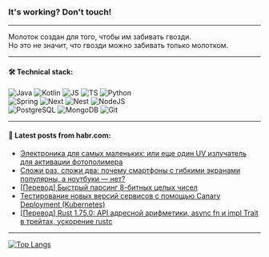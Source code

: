 ### It's working? Don't touch!

---
Молоток создан для того, чтобы им забивать гвозди. <br>
Но это не значит, что гвозди можно забивать только молотком.

---

#### 🛠️ Technical stack:

![Java](https://img.shields.io/badge/Java-informational?logo=Oracle&style=flat&logoColor=white&color=FF4500)
![Kotlin](https://img.shields.io/badge/Kotlin-informational?logo=Kotlin&style=flat&logoColor=white&color=774D97)
![JS](https://img.shields.io/badge/JS-informational?logo=javaScript&style=flat&logoColor=black&color=F7Df1E)
![TS](https://img.shields.io/badge/TypeScript-informational?logo=typeScript&style=flat&logoColor=black&color=017acc)
![Python](https://img.shields.io/badge/Python-informational?logo=Python&style=flat&logoColor=black&color=ffdd54) <br>
![Spring](https://img.shields.io/badge/SpringBoot-informational?logo=SpringBoot&style=flat&logoColor=white&color=6DB33F) 
![Next](https://img.shields.io/badge/Next.js-informational?logo=Next.js&style=flat&logoColor=white&color=3671a1)
![Nest](https://img.shields.io/badge/NestJS-informational?logo=NestJS&style=flat&logoColor=white&color=E0234E)
![NodeJS](https://img.shields.io/badge/NodeJS-informational?logo=node.js&style=flat&logoColor=white&color=70A760) <br>
![PostgreSQL](https://img.shields.io/badge/PostgreSQL-informational?logo=PostgreSQL&style=flat&logoColor=white&color=DAA520)
![MongoDB](https://img.shields.io/badge/MongoDB-informational?logo=MongoDB&style=flat&logoColor=white&color=870000)
![Git](https://img.shields.io/badge/Git-informational?logo=git&style=flat&logoColor=white&color=f74e28)

___

#### 💬 Latest posts from habr.com:

<!-- BLOG-POST-LIST:START -->
- [Электроника для самых маленьких: или еще один UV излучатель для активации фотополимера](https://habr.com/ru/companies/timeweb/articles/782354/?utm_source=habrahabr&utm_medium=rss&utm_campaign=782354)
- [Сложи раз, сложи два: почему смартфоны с гибкими экранами популярны, а ноутбуки — нет?](https://habr.com/ru/companies/ru_mts/articles/784064/?utm_source=habrahabr&utm_medium=rss&utm_campaign=784064)
- [[Перевод] Быстрый парсинг 8-битных целых чисел](https://habr.com/ru/articles/784102/?utm_source=habrahabr&utm_medium=rss&utm_campaign=784102)
- [Тестирование новых версий сервисов с помощью Canary Deployment &lpar;Kubernetes&rpar;](https://habr.com/ru/articles/784130/?utm_source=habrahabr&utm_medium=rss&utm_campaign=784130)
- [[Перевод] Rust 1.75.0: API адресной арифметики, async fn и impl Trait в трейтах, уcкорение rustc](https://habr.com/ru/articles/784126/?utm_source=habrahabr&utm_medium=rss&utm_campaign=784126)
<!-- BLOG-POST-LIST:END -->

---
[![Top Langs](https://github-readme-stats-git-master-advtsetting-gmailcom.vercel.app/api/top-langs/?username=zloylis&langs_count=10&hide_title=false&title_color=e6edf3&size_weight=0.5&count_weight=0.5&layout=compact&hide_border=true&theme=dracula)](https://github.com/zloylis)

<!-- ![GitHub stats](https://github-readme-stats-git-master-advtsetting-gmailcom.vercel.app/api?username=zloylis&show_icons=true&hide_border=true&theme=dracula&hide_title=true&include_all_commits=true&count_private=true&hide=contribs&hide_rank=true) -->
